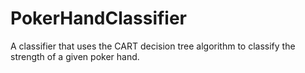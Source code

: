 # PokerHandClassifier
A classifier that uses the CART decision tree algorithm to classify the strength of a given poker hand.
